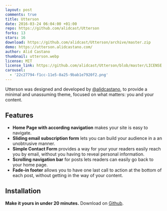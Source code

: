 ```yaml
---
layout: post
comments: true
title: Utterson
date: 2016-03-24 06:04:00 +01:00
repo: https://github.com/alidcast/Utterson
forks: 13
stars: 16
download: https://github.com/alidcast/Utterson/archive/master.zip
demo: https://utterson.alidcastano.com/
author: Alid Castano
thumbnail: utterson.webp
license: MIT
license_link: https://github.com/alidcast/Utterson/blob/master/LICENSE.md
carousel: 
  - '22c27794-f1cc-11e5-8a25-9bab1e7920f2.png'
---
```


Utterson was designed and developed by [@alidcastano](https://twitter.com/alidcastano), to provide a minimal and unassuming theme, focused on what matters: you and your content.

## Features

* **Home Page with according navigation** makes your site is easy to navigate.
* **Sliding email subscription form** lets you can build your audience in a an unobtrusive manner.
* **Simple Contact Form** provides a way for your your readers easily reach you by email, without you having to reveal personal information.
* **Scrolling navigation bar** for posts lets readers can easily go back to your home page.
* **Fade-in footer** allows you to have one last call to action at the bottom of each post, without getting in the way of your content.

## Installation

**Make it yours in under 20 minutes.** Download on [Github](https://utterson.alidcastano.com/).
